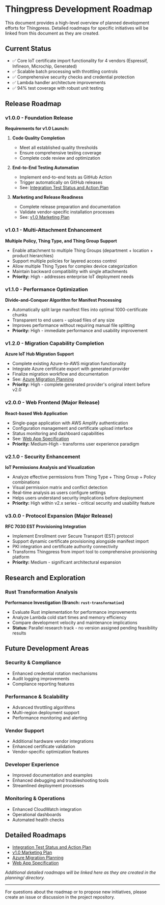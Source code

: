 # Thingpress Development Roadmap

This document provides a high-level overview of planned development efforts for Thingpress. Detailed roadmaps for specific initiatives will be linked from this document as they are created.

## Current Status

- ✅ Core IoT certificate import functionality for 4 vendors (Espressif, Infineon, Microchip, Generated)
- ✅ Scalable batch processing with throttling controls
- ✅ Comprehensive security checks and credential protection
- ✅ Lambda handler architecture improvements
- ✅ 94% test coverage with robust unit testing

## Release Roadmap

### v1.0.0 - Foundation Release
**Requirements for v1.0 Launch:**
1. **Code Quality Completion**
   - Meet all established quality thresholds
   - Ensure comprehensive testing coverage
   - Complete code review and optimization

2. **End-to-End Testing Automation**
   - Implement end-to-end tests as GitHub Action
   - Trigger automatically on GitHub releases
   - See: [Integration Test Status and Action Plan](planning/integration-test-status-and-action-plan.md)

3. **Marketing and Release Readiness**
   - Complete release preparation and documentation
   - Validate vendor-specific installation processes
   - See: [v1.0 Marketing Plan](planning/v1.0-marketing-plan.md)

### v1.0.1 - Multi-Attachment Enhancement
**Multiple Policy, Thing Type, and Thing Group Support**
- Enable attachment to multiple Thing Groups (department + location + product hierarchies)
- Support multiple policies for layered access control
- Allow multiple Thing Types for complex device categorization
- Maintain backward compatibility with single attachments
- **Priority:** High - addresses enterprise IoT deployment needs

### v1.1.0 - Performance Optimization
**Divide-and-Conquer Algorithm for Manifest Processing**
- Automatically split large manifest files into optimal 1000-certificate chunks
- Transparent to end users - upload files of any size
- Improves performance without requiring manual file splitting
- **Priority:** High - immediate performance and usability improvement

### v1.2.0 - Migration Capability Completion
**Azure IoT Hub Migration Support**
- Complete existing Azure-to-AWS migration functionality
- Integrate Azure certificate export with generated provider
- Finalize migration workflow and documentation
- See: [Azure Migration Planning](planning/azure-migration.md)
- **Priority:** High - complete generated provider's original intent before v2.0

### v2.0.0 - Web Frontend (Major Release)
**React-based Web Application**
- Single-page application with AWS Amplify authentication
- Configuration management and certificate upload interface
- Status monitoring and dashboard capabilities
- See: [Web App Specification](planning/thingpress-web-app-spec.md)
- **Priority:** Medium-High - transforms user experience paradigm

### v2.1.0 - Security Enhancement
**IoT Permissions Analysis and Visualization**
- Analyze effective permissions from Thing Type + Thing Group + Policy combinations
- Visual permission matrix and conflict detection
- Real-time analysis as users configure settings
- Helps users understand security implications before deployment
- **Priority:** High within v2.x series - critical security and usability feature

### v3.0.0 - Protocol Expansion (Major Release)
**RFC 7030 EST Provisioning Integration**
- Implement Enrollment over Secure Transport (EST) protocol
- Support dynamic certificate provisioning alongside manifest import
- PKI integration and certificate authority connectivity
- Transforms Thingpress from import tool to comprehensive provisioning platform
- **Priority:** Medium - significant architectural expansion

## Research and Exploration

### Rust Transformation Analysis
**Performance Investigation (Branch: `rust-transformation`)**
- Evaluate Rust implementation for performance improvements
- Analyze Lambda cold start times and memory efficiency
- Compare development velocity and maintenance implications
- **Status:** Parallel research track - no version assigned pending feasibility results

## Future Development Areas

### Security & Compliance
- Enhanced credential rotation mechanisms
- Audit logging improvements
- Compliance reporting features

### Performance & Scalability
- Advanced throttling algorithms
- Multi-region deployment support
- Performance monitoring and alerting

### Vendor Support
- Additional hardware vendor integrations
- Enhanced certificate validation
- Vendor-specific optimization features

### Developer Experience
- Improved documentation and examples
- Enhanced debugging and troubleshooting tools
- Streamlined deployment processes

### Monitoring & Operations
- Enhanced CloudWatch integration
- Operational dashboards
- Automated health checks

## Detailed Roadmaps

- [Integration Test Status and Action Plan](planning/integration-test-status-and-action-plan.md)
- [v1.0 Marketing Plan](planning/v1.0-marketing-plan.md)
- [Azure Migration Planning](planning/azure-migration.md)
- [Web App Specification](planning/thingpress-web-app-spec.md)

*Additional detailed roadmaps will be linked here as they are created in the planning/ directory.*

---

For questions about the roadmap or to propose new initiatives, please create an issue or discussion in the project repository.
